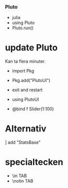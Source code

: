 ### Pluto

* julia
* using Pluto
* Pluto.run()

# update Pluto

Kan ta flera minuter.

* import Pkg
* Pkg.add("PlutoUI")
* exit and restart

* using PlutoUI
* @bind f Slider(1:100)

# Alternativ
]
add "StatsBase"

# specialtecken

* \in TAB
* \notin TAB